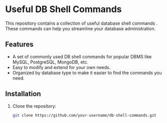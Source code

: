 # Useful DB Shell Commands

This repository contains a collection of useful database shell commands . These commands can help you streamline your database administration.

## Features

- A set of commonly used DB shell commands for popular DBMS like MySQL, PostgreSQL, MongoDB, etc.
- Easy to modify and extend for your own needs.
- Organized by database type to make it easier to find the commands you need.
## Installation

1. Clone the repository:
   ```bash
   git clone https://github.com/your-username/db-shell-commands.git

